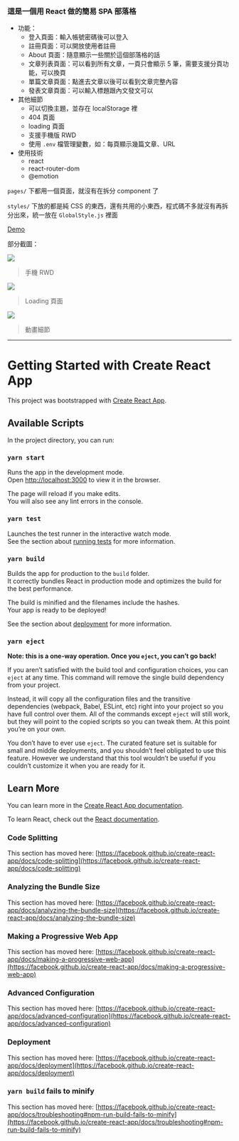 ### 這是一個用 React 做的簡易 SPA 部落格

- 功能：
  - 登入頁面：輸入帳號密碼後可以登入
  - 註冊頁面：可以開放使用者註冊
  - About 頁面：隨意顯示一些關於這個部落格的話
  - 文章列表頁面：可以看到所有文章，一頁只會顯示 5 筆，需要支援分頁功能，可以換頁
  - 單篇文章頁面：點進去文章以後可以看到文章完整內容
  - 發表文章頁面：可以輸入標題跟內文發文可以
- 其他細節
  - 可以切換主題，並存在 localStorage 裡
  - 404 頁面
  - loading 頁面
  - 支援手機版 RWD
  - 使用 `.env` 檔管理變數，如：每頁顯示幾篇文章、URL
- 使用技術
  - react
  - react-router-dom
  - @emotion

`pages/` 下都用一個頁面，就沒有在拆分 component 了

`styles/` 下放的都是純 CSS 的東西，還有共用的小東西，程式碼不多就沒有再拆分出來，統一放在 `GlobalStyle.js` 裡面

[Demo](https://benben6515.github.io/react-blog/)

部分截圖：

![](https://i.imgur.com/wRJRSkIl.png)
> 手機 RWD

![](https://i.imgur.com/AZS1NfQ.gif)
> Loading 頁面

![](https://i.imgur.com/9r4P1zi.gif)
> 動畫細節


---

# Getting Started with Create React App

This project was bootstrapped with [Create React App](https://github.com/facebook/create-react-app).

## Available Scripts

In the project directory, you can run:

### `yarn start`

Runs the app in the development mode.\
Open [http://localhost:3000](http://localhost:3000) to view it in the browser.

The page will reload if you make edits.\
You will also see any lint errors in the console.

### `yarn test`

Launches the test runner in the interactive watch mode.\
See the section about [running tests](https://facebook.github.io/create-react-app/docs/running-tests) for more information.

### `yarn build`

Builds the app for production to the `build` folder.\
It correctly bundles React in production mode and optimizes the build for the best performance.

The build is minified and the filenames include the hashes.\
Your app is ready to be deployed!

See the section about [deployment](https://facebook.github.io/create-react-app/docs/deployment) for more information.

### `yarn eject`

**Note: this is a one-way operation. Once you `eject`, you can’t go back!**

If you aren’t satisfied with the build tool and configuration choices, you can `eject` at any time. This command will remove the single build dependency from your project.

Instead, it will copy all the configuration files and the transitive dependencies (webpack, Babel, ESLint, etc) right into your project so you have full control over them. All of the commands except `eject` will still work, but they will point to the copied scripts so you can tweak them. At this point you’re on your own.

You don’t have to ever use `eject`. The curated feature set is suitable for small and middle deployments, and you shouldn’t feel obligated to use this feature. However we understand that this tool wouldn’t be useful if you couldn’t customize it when you are ready for it.

## Learn More

You can learn more in the [Create React App documentation](https://facebook.github.io/create-react-app/docs/getting-started).

To learn React, check out the [React documentation](https://reactjs.org/).

### Code Splitting

This section has moved here: [https://facebook.github.io/create-react-app/docs/code-splitting](https://facebook.github.io/create-react-app/docs/code-splitting)

### Analyzing the Bundle Size

This section has moved here: [https://facebook.github.io/create-react-app/docs/analyzing-the-bundle-size](https://facebook.github.io/create-react-app/docs/analyzing-the-bundle-size)

### Making a Progressive Web App

This section has moved here: [https://facebook.github.io/create-react-app/docs/making-a-progressive-web-app](https://facebook.github.io/create-react-app/docs/making-a-progressive-web-app)

### Advanced Configuration

This section has moved here: [https://facebook.github.io/create-react-app/docs/advanced-configuration](https://facebook.github.io/create-react-app/docs/advanced-configuration)

### Deployment

This section has moved here: [https://facebook.github.io/create-react-app/docs/deployment](https://facebook.github.io/create-react-app/docs/deployment)

### `yarn build` fails to minify

This section has moved here: [https://facebook.github.io/create-react-app/docs/troubleshooting#npm-run-build-fails-to-minify](https://facebook.github.io/create-react-app/docs/troubleshooting#npm-run-build-fails-to-minify)
